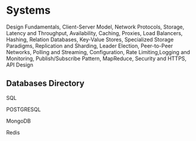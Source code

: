 # Systems

Design Fundamentals, Client-Server Model, Network Protocols, Storage, Latency and Throughput, Availability, Caching, Proxies, Load Balancers, Hashing, Relation Databases, Key-Value Stores, Specialized Storage Paradigms, Replication and Sharding, Leader Election, Peer-to-Peer Networks, Polling and Streaming, Configuration, Rate Limiting,Logging and Monitoring, Publish/Subscribe Pattern, MapReduce, Security and HTTPS, API Design

## Databases Directory

SQL

POSTGRESQL

MongoDB

Redis
